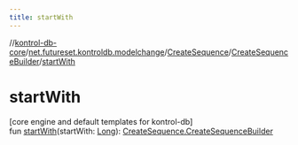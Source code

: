 ```yaml
---
title: startWith
---
```

//[kontrol-db-core](../../../../index.html)/[net.futureset.kontroldb.modelchange](../../index.html)/[CreateSequence](../index.html)/[CreateSequenceBuilder](index.html)/[startWith](start-with.html)



# startWith



[core engine and default templates for kontrol-db]\
fun [startWith](start-with.html)(startWith: [Long](https://kotlinlang.org/api/latest/jvm/stdlib/kotlin/-long/index.html)): [CreateSequence.CreateSequenceBuilder](index.html)




